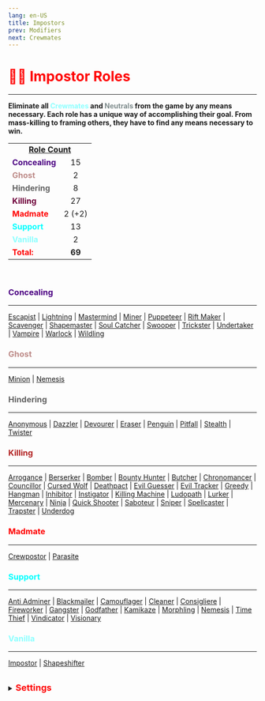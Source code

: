 ```yaml
---
lang: en-US
title: Impostors
prev: Modifiers
next: Crewmates
---
```


# <font color=red>🦹‍♂️ <b>Impostor Roles</b></font>
---

<b>Eliminate all <font color=#8cffff>Crewmates</font> and <font color=#7f8c8d>Neutrals</font> from the game by any means necessary. Each role has a unique way of accomplishing their goal. From mass-killing to framing others, they have to find any means necessary to win.</b><br>

<table>
<tr>
<td colspan="2" align="center"><b><u>Role Count</u></b></td>
</tr>

<tr>
<td><font color=indigo><b>Concealing</b></font></td>
<td align="center">15</td>
</tr>

<tr>
<td><font color=#bd8b88><b>Ghost</b></font></td>
<td align="center">2</td>
</tr>

<tr>
<td><font color=#636363><b>Hindering</b></font></td>
<td align="center">8</td>
</tr>

<tr>
<td><font color=#6e003a><b>Killing</b></font></td>
<td align="center">27</td>
</tr>

<tr>
<td><font color=red><b>Madmate</b></font></td>
<td align="center">2 (+2)</td>
</tr>

<tr>
<td><font color=#00ffff><b>Support</b></font> </td>
<td align="center">13</td>
</tr>

<tr>
<td><font color=#8cffff><b>Vanilla</b></font> </td>
<td align="center">2</td>
</tr>

<tr>
<td><font color=red><b>Total:</b></font></td>
<td align="center"><b>69</b></td>
</tr>

</table>
<br>

### <font color=indigo><b>Concealing</b></font>
---
[Escapist](/options/Impostors/Concealing/Escapist.html) | [Lightning](/options/Impostors/Concealing/Lightning.html) | [Mastermind](/options/Impostors/Concealing/Mastermind.html) | [Miner](/options/Impostors/Concealing/Miner.html) | [Puppeteer](/options/Impostors/Concealing/Puppeteer.html) | [Rift Maker](/options/Impostors/Concealing/RiftMaker.html) | [Scavenger](/options/Impostors/Concealing/Scavenger.html) | [Shapemaster](/options/Impostors/Concealing/Shapemaster.html) | [Soul Catcher](/options/Impostors/Concealing/SoulCatcher.html) | [Swooper](/options/Impostors/Concealing/Swooper.html) | [Trickster](/options/Impostors/Concealing/Trickster.html) | [Undertaker](/options/Impostors/Concealing/Undertaker.html) | [Vampire](/options/Impostors/Concealing/Vampire.html) | [Warlock](/options/Impostors/Concealing/Warlock.html) | [Wildling](/options/Impostors/Concealing/Wildling.html)
<br>

### <font color=#bd8b88><b>Ghost</b></font>
---
[Minion](/options/Impostors/Ghost/Minion.html) | [Nemesis](/options/Impostors/Ghost/Nemesis.html)

### <font color=#636363><b>Hindering</b></font>
---
[Anonymous](/options/Impostors/Hindering/Anonymous.html) | [Dazzler](/options/Impostors/Hindering/Dazzler.html) | [Devourer](/options/Impostors/Hindering/Devourer.html) | [Eraser](/options/Impostors/Hindering/Eraser.html) | [Penguin](/options/Impostors/Hindering/Penguin.html) | [Pitfall](/options/Impostors/Hindering/Pitfall.html) | [Stealth](/options/Impostors/Hindering/Stealth.html) | [Twister](/options/Impostors/Hindering/Twister.html)
<br>

### <font color=#b22222><b>Killing</b></font>
---
[Arrogance](/options/Impostors/Killing/Arrogance.html) | [Berserker](/options/Impostors/Killing/Berserker.html) | [Bomber](/options/Impostors/Killing/Bomber.html) | [Bounty Hunter](/options/Impostors/Killing/BountyHunter.html) | [Butcher](/options/Impostors/Killing/Butcher.html) | [Chronomancer](/options/Impostors/Killing/Chronomancer.html) | [Councillor](/options/Impostors/Killing/Councillor.html) | [Cursed Wolf](/options/Impostors/Killing/CursedWolf.html) | [Deathpact](/options/Impostors/Killing/Deathpact.html) | [Evil Guesser](/options/Impostors/Killing/EvilGuesser.html) | [Evil Tracker](/options/Impostors/Killing/EvilTracker.html) | [Greedy](/options/Impostors/Killing/Greedy.html) | [Hangman](/options/Impostors/Killing/Hangman.html) | [Inhibitor](/options/Impostors/Killing/Inhibitor.html) | [Instigator](/options/Impostors/Killing/Instigator.html) | [Killing Machine](/options/Impostors/Killing/KillingMachine.html) | [Ludopath](/options/Impostors/Killing/Ludopath.html) | [Lurker](/options/Impostors/Killing/Lurker.html) | [Mercenary](/options/Impostors/Killing/Mercenary.html) | [Ninja](/options/Impostors/Killing/Ninja.html) | [Quick Shooter](/options/Impostors/Killing/Quickshooter.html) | [Saboteur](/options/Impostors/Killing/Saboteur.html) | [Sniper](/options/Impostors/Killing/Sniper.html) | [Spellcaster](/options/Impostors/Killing/Spellcaster.html) | [Trapster](/options/Impostors/Killing/Trapster.html) | [Underdog](/options/Impostors/Killing/Underdog.html)
<br>

### <font color=red><b>Madmate</b></font>
---
[Crewpostor](/options/Impostors/Madmate/Crewpostor.html) | [Parasite](/options/Impostors/Madmate/Parasite.html)
<br>

### <font color=#00ffff><b>Support</b></font>
---
[Anti Adminer](/options/Impostors/Support/AntiAdminer.html) | [Blackmailer](/options/Impostors/Support/Blackmailer.html) | [Camouflager](/options/Impostors/Support/Camouflager.html) | [Cleaner](/options/Impostors/Support/Cleaner.html) | [Consigliere](/options/Impostors/Support/Consigliere.html) | [Fireworker](/options/Impostors/Support/Fireworker.html) | [Gangster](/options/Impostors/Support/Gangster.html) | [Godfather](/options/Impostors/Support/Godfather.html) | [Kamikaze](/options/Impostors/Support/Kamikaze.html) | [Morphling](/options/Impostors/Support/Morphling.html) | [Nemesis](/options/Impostors/Support/Nemesis.html) | [Time Thief](/options/Impostors/Support/TimeThief.html) | [Vindicator](/options/Impostors/Support/Vindicator.html) | [Visionary](/options/Impostors/Support/Visionary.html)
<br>

### <font color=#8cffff><b>Vanilla</b></font>
---
[Impostor](/options/Impostors/Vanilla/Impostor.html) | [Shapeshifter](/options/Impostors/Vanilla/Shapeshifter.html)
<br>

<br>

<details>
<summary><font color=red size='4em'><b>Settings</b></font></summary>
<br>
Below are settings to make the game more balanced based on your lobby's style of gameplay:

* <font color=red>Impostors</font> know the roles of other <font color=red>Impostors</font>
  * You'll know the roles of other <font color=red>Impostors</font> by their role below their name and <font color=red>red</font> color
  * You can turn this <font color=green>ON</font> or <font color=red>OFF</font>
* <font color=red>Impostors</font> know <font color=red>Madmates</font>
  * You'll know the <font color=red>Madmate(s)</font> by their role below their name and <font color=red>red</font> color
  * You can turn this <font color=green>ON</font> or <font color=red>OFF</font>
* <font color=red>Impostors</font> can kill <font color=red>Madmates</font>
  * <font color=red>Impostors</font> can kill <font color=red>Madmate(s)</font> using their respective kill button ability
  * You can turn this <font color=green>ON</font> or <font color=red>OFF</font>
<br><br>

* <font color=red>Madmates</font> know each other
  * You'll know who the other <font color=red>Mamdates</font> are by their <font color=red>red</font> color name
  * You can turn this <font color=green>ON</font> or <font color=red>OFF</font>
* <font color=red>Madmates</font> know <font color=red>Impostors</font>
  * You'll know the roles of other <font color=red>Impostors</font> by their role below their name and <font color=red>red</font> color
  * You can turn this <font color=green>ON</font> or <font color=red>OFF</font>
* <font color=red>Madmates</font> can kill <font color=red>Impostors</font>
  * <font color=red>Madmates</font> with <font color=b22222>Killing</font> roles will be able to kill <font color=red>Impostors</font>
  * You can turn this <font color=green>ON</font> or <font color=red>OFF</font>
* <font color=red>Madmates</font> have <font color=red>Impostor</font> vision
  * <font color=red>Madmates</font> have maximum vision
  * You can turn this <font color=green>ON</font> or <font color=red>OFF</font>
* <font color=red>Madmates</font> can fix sabotages
  * Turning this <font color=green>ON</font> will essentially give <font color=red>Madmates</font> the [Fool](#fool) Add-on by default.
  * You can turn this <font color=green>ON</font> or <font color=red>OFF</font>
<br><br>

* <font color=red>Refugee</font>'s Kill Cooldown
  * The cooldown for <font color=red>Refugee</font>'s kill ability
<br><br>

* Default Shapeshift Cooldown
  * The default cooldown for any <font color=red>Impostor</font> with the ability to shapeshift
  * From 5 (minumum) to 995 (maximum) seconds with 5 seconds intervals
* <font color=red>Impostors</font> can't sabotage after they've die
  * <font color=red>Impostors</font> can't call any sabotages after they die
  * You can turn this <font color=green>ON</font> or <font color=red>OFF</font>
</details>